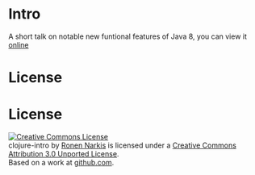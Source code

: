 # Intro

A short talk on notable new funtional features of Java 8, you can view it [online](https://narkisr.github.io/java-8-intro/#/)

# License

# License

<a rel="license" href="http://creativecommons.org/licenses/by/3.0/"><img alt="Creative Commons License" style="border-width:0" src="http://i.creativecommons.org/l/by/3.0/88x31.png" /></a><br /><span xmlns:dct="http://purl.org/dc/terms/" href="http://purl.org/dc/dcmitype/Text" property="dct:title" rel="dct:type">clojure-intro</span> by <a xmlns:cc="http://creativecommons.org/ns#" href="narkisr.com" property="cc:attributionName" rel="cc:attributionURL">Ronen Narkis</a> is licensed under a <a rel="license" href="http://creativecommons.org/licenses/by/3.0/">Creative Commons Attribution 3.0 Unported License</a>.<br />Based on a work at <a xmlns:dct="http://purl.org/dc/terms/" href="https://github.com/narkisr/clojure-intro" rel="dct:source">github.com</a>.


